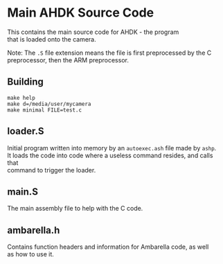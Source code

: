 # Main AHDK Source Code
This contains the main source code for AHDK - the program  
that is loaded onto the camera.

Note: The `.S` file extension means the file is first preprocessed
by the C preprocessor, then the ARM preprocessor.

## Building
```
make help
make d=/media/user/mycamera
make minimal FILE=test.c
```

## loader.S
Initial program written into memory by an `autoexec.ash` file made by `ashp`.  
It loads the code into code where a useless command resides, and calls that  
command to trigger the loader.

## main.S
The main assembly file to help with the C code.  

## ambarella.h
Contains function headers and information for Ambarella code, as well  
as how to use it.  